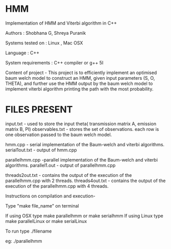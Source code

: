 # HMM
Implementation of HMM and Viterbi algorithm in C++

Authors : Shobhana G, Shreya Puranik

Systems tested on : Linux , Mac OSX

Language : C++

System requirements : C++ compiler or g++ 5I

Content of project - This project is to efficiently implement an optimised baum welch model to construct an HMM, given input parameters (S, O, THETA), and further use the HMM output by the baum welch model to implement viterbi algorithm printing the path with the most probability.

# FILES PRESENT

input.txt - used to store the input theta( transmission matrix A, emission matrix B, PI) observables.txt - stores the set of observations. each row is one observation passed to the baum welch model.

hmm.cpp - serial implementation of the Baum-welch and viterbi algorithms. serial1out.txt - output of hmm.cpp

parallelhmm.cpp -parallel implementation of the Baum-welch and viterbi algorithms. parallel1.out - output of parallelhmm.cpp

threads2out.txt - contains the output of the execution of the parallelhmm.cpp with 2 threads. threads4out.txt - contains the output of the execution of the parallelhmm.cpp with 4 threads.

Instructions on compilation and execution-

Type "make file_name" on terminal

If using OSX type make parallelhmm or make serialhmm If using Linux type make parallelLinux or make serialLinux

To run type ./filename

eg: ./parallelhmm
